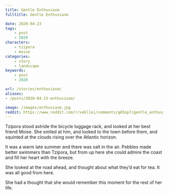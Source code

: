 ```yaml
---
title: Gentle Enthusiasm
fulltitle: Gentle Enthusiasm

date: 2020-04-23
tags:
    - post
    - 2020
characters:
    - tzipora
    - moise
categories:
    - story
    - landscape
keywords:
    - post
    - 2020

url: /stories/enthusiasm/
aliases:
- /posts/2020-04-23-enthusiasm/

image: /images/enthusiasm.jpg
reddit: https://www.reddit.com/r/vekllei/comments/g65op7/gentle_enthusiasm/
---
```

Tzipora stood astride the bicycle luggage rack, and looked at her best friend Moise. She smiled at him, and looked to the town before them, and squinted at the clouds rising over the Atlantic horizon.

It was a warm late summer and there was salt in the air. Pebbles made better swimmers than Tzipora, but from up here she could admire the coast and fill her heart with the breeze.

She looked at the road ahead, and thought about what they’d eat for tea. It was all good from here.

She had a thought that she would remember this moment for the rest of her life.
